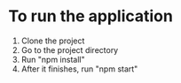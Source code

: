 # To run the application

1. Clone the project
2. Go to the project directory
3. Run "npm install"
4. After it finishes, run "npm start"
